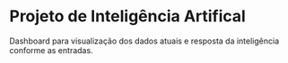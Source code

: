 # Projeto de Inteligência Artifical #

Dashboard para visualização dos dados atuais e resposta da inteligência conforme as entradas.
